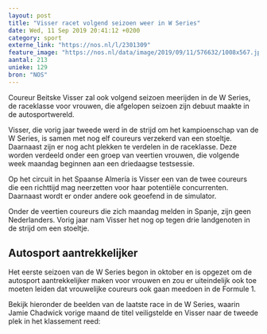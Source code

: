 ```yaml
---
layout: post
title: "Visser racet volgend seizoen weer in W Series"
date: Wed, 11 Sep 2019 20:41:12 +0200
category: sport
externe_link: "https://nos.nl/l/2301309"
feature_image: "https://nos.nl/data/image/2019/09/11/576632/1008x567.jpg"
aantal: 213
unieke: 129
bron: "NOS"
---
```


<p>Coureur Beitske Visser zal ook volgend seizoen meerijden in de W Series, de raceklasse voor vrouwen, die afgelopen seizoen zijn debuut maakte in de autosportwereld.</p>
<p>Visser, die vorig jaar tweede werd in de strijd om het kampioenschap van de W Series, is samen met nog elf coureurs verzekerd van een stoeltje. Daarnaast zijn er nog acht plekken te verdelen in de raceklasse. Deze worden verdeeld onder een groep van veertien vrouwen, die volgende week maandag beginnen aan een driedaagse testsessie.</p>
<p>Op het circuit in het Spaanse Almería is Visser een van de twee coureurs die een richttijd mag neerzetten voor haar potentiële concurrenten. Daarnaast wordt er onder andere ook geoefend in de simulator.</p>
<p>Onder de veertien coureurs die zich maandag melden in Spanje, zijn geen Nederlanders. Vorig jaar nam Visser het nog op tegen drie landgenoten in de strijd om een stoeltje.</p>
<h2>Autosport aantrekkelijker</h2>
<p>Het eerste seizoen van de W Series begon in oktober en is opgezet om de autosport aantrekkelijker maken voor vrouwen en zou er uiteindelijk ook toe moeten leiden dat vrouwelijke coureurs ook gaan meedoen in de Formule 1.</p>
<p>Bekijk hieronder de beelden van de laatste race in de W Series, waarin Jamie Chadwick vorige maand de titel veiligstelde en Visser naar de tweede plek in het klassement reed: </p>
